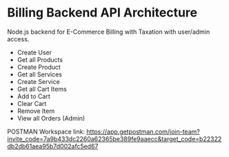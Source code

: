 # Billing Backend API Architecture
Node.js backend for E-Commerce Billing with Taxation with user/admin access.

- Create User
- Get all Products
- Create Product
- Get all Services
- Create Service
- Get all Cart Items
- Add to Cart
- Clear Cart
- Remove Item
- View all Orders (Admin)

POSTMAN Workspace link:
https://app.getpostman.com/join-team?invite_code=7a9b433dc2260a62365be389fe9aaecc&target_code=b22322db2db61aea95b7d002afc5ed67
